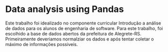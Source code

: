 # Data analysis using Pandas

Este trabalho foi idealizado no componente curricular Introdução a análise de dados para os alunos de engenharia de software.
Para este trabalho, foi escolhido a base de dados abertos da prefeitura de Alegrete-RS. Primeiramente deveriamos normalziar os dados e após tentar coletar o máximo de informações possiveis.
